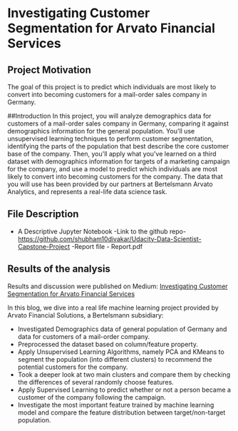 # Investigating Customer Segmentation for Arvato Financial Services

## Project Motivation

The goal of this project is to predict which individuals are most likely to convert into becoming customers for a mail-order sales company in Germany.

##Introduction
In this project, you will analyze demographics data for customers of a mail-order sales company in Germany, comparing it against demographics information for the general population. You'll use unsupervised learning techniques to perform customer segmentation, identifying the parts of the population that best describe the core customer base of the company. Then, you'll apply what you've learned on a third dataset with demographics information for targets of a marketing campaign for the company, and use a model to predict which individuals are most likely to convert into becoming customers for the company. The data that you will use has been provided by our partners at Bertelsmann Arvato Analytics, and represents a real-life data science task.

## File Description

- A Descriptive Jupyter Notebook
-Link to the github repo- https://github.com/shubham10divakar/Udacity-Data-Scientist-Capstone-Project
-Report file - Report.pdf
## Results of the analysis

Results and discussion were published on Medium: [Investigating Customer Segmentation for Arvato Financial Services](https://medium.com/@shubham.divakar/data-scientist-capstone-create-a-customer-segmentation-report-for-arvato-financial-services-79a4f8f46f8e?postPublishedType=initial)

In this blog, we dive into a real life machine learning project provided by Arvato Financial Solutions, a Bertelsmann subsidiary:
- Investigated Demographics data of general population of Germany and data for customers of a mail-order company.
- Preprocessed the dataset based on column/feature property.
- Apply Unsupervised Learning Algorithms, namely PCA and KMeans to segment the population (into different clusters) to recommend the potential customers for the company.
- Took a deeper look at two main clusters and compare them by checking the differences of several randomly choose features.
- Apply Supervised Learning to predict whether or not a person became a customer of the company following the campaign.
- Investigate the most important feature trained by machine learning model and compare the feature distribution between target/non-target population.

